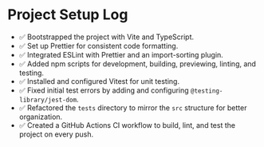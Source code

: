 # Project Setup Log

- ✅ Bootstrapped the project with Vite and TypeScript.
- ✅ Set up Prettier for consistent code formatting.
- ✅ Integrated ESLint with Prettier and an import-sorting plugin.
- ✅ Added npm scripts for development, building, previewing, linting, and testing.
- ✅ Installed and configured Vitest for unit testing.
- ✅ Fixed initial test errors by adding and configuring `@testing-library/jest-dom`.
- ✅ Refactored the `tests` directory to mirror the `src` structure for better organization.
- ✅ Created a GitHub Actions CI workflow to build, lint, and test the project on every push.
